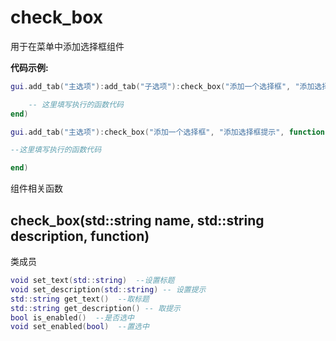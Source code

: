 # check_box

用于在菜单中添加选择框组件

**代码示例:**
```lua
gui.add_tab("主选项"):add_tab("子选项"):check_box("添加一个选择框", "添加选择框提示", function()

    -- 这里填写执行的函数代码
end)

gui.add_tab("主选项"):check_box("添加一个选择框", "添加选择框提示", function()

--这里填写执行的函数代码

end)
```

组件相关函数

## check_box(std::string name, std::string description, function)

类成员
```lua
void set_text(std::string)  --设置标题
void set_description(std::string) -- 设置提示
std::string get_text()  --取标题
std::string get_description() -- 取提示
bool is_enabled()  --是否选中
void set_enabled(bool)  --置选中

```
